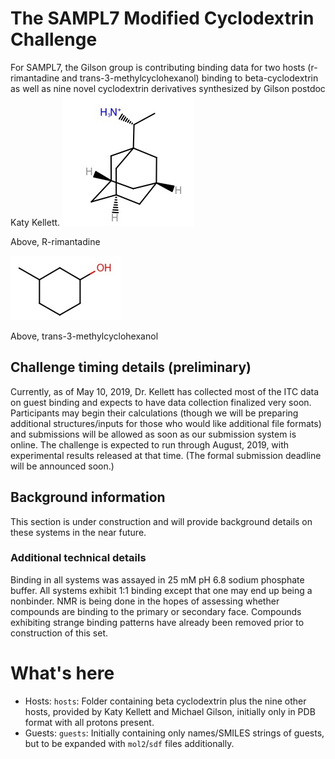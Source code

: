 # The SAMPL7 Modified Cyclodextrin Challenge

For SAMPL7, the Gilson group is contributing binding data for two hosts (r-rimantadine and trans-3-methylcyclohexanol) binding to beta-cyclodextrin as well as nine novel cyclodextrin derivatives synthesized by Gilson postdoc Katy Kellett. 
![](images/R_rimantadine.jpg)

Above, R-rimantadine

![](images/trans_3_methylcyclohexanol.jpg)

Above, trans-3-methylcyclohexanol

## Challenge timing details (preliminary)

Currently, as of May 10, 2019, Dr. Kellett has collected most of the ITC data on guest binding and expects to have data collection finalized very soon. Participants may begin their calculations (though we will be preparing additional structures/inputs for those who would like additional file formats) and submissions will be allowed as soon as our submission system is online. The challenge is expected to run through August, 2019, with experimental results released at that time. (The formal submission deadline will be announced soon.)

## Background information

This section is under construction and will provide background details on these systems in the near future.


### Additional technical details

Binding in all systems was assayed in 25 mM pH 6.8 sodium phosphate buffer. All systems exhibit 1:1 binding except that one may end up being a nonbinder. NMR is being done in the hopes of assessing whether compounds are binding to the primary or secondary face.
Compounds exhibiting strange binding patterns have already been removed prior to construction of this set.

# What's here

- Hosts: `hosts`: Folder containing beta cyclodextrin plus the nine other hosts, provided by Katy Kellett and Michael Gilson, initially only in PDB format with all protons present.
- Guests: `guests`: Initially containing only names/SMILES strings of guests, but to be expanded with `mol2`/`sdf` files additionally.
